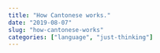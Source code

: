 ```yaml
---
title: "How Cantonese works."
date: "2019-08-07"
slug: "how-cantonese-works"
categories: ["language", "just-thinking"]
---
```



